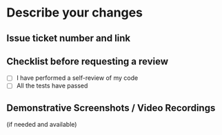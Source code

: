 # Describe your changes

## Issue ticket number and link

## Checklist before requesting a review

- [ ] I have performed a self-review of my code
- [ ] All the tests have passed

## Demonstrative Screenshots / Video Recordings

(if needed and available)
